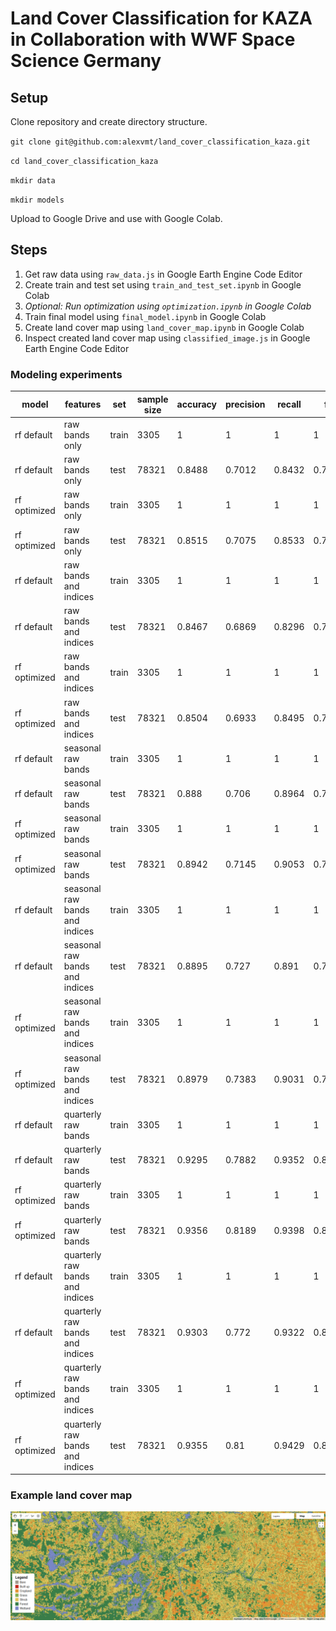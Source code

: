 # Land Cover Classification for KAZA in Collaboration with WWF Space Science Germany

## Setup

Clone repository and create directory structure.

`git clone git@github.com:alexvmt/land_cover_classification_kaza.git`

`cd land_cover_classification_kaza`

`mkdir data`

`mkdir models`

Upload to Google Drive and use with Google Colab.

## Steps

1. Get raw data using `raw_data.js` in Google Earth Engine Code Editor
2. Create train and test set using `train_and_test_set.ipynb` in Google Colab
3. *Optional: Run optimization using `optimization.ipynb` in Google Colab*
4. Train final model using `final_model.ipynb` in Google Colab
5. Create land cover map using `land_cover_map.ipynb` in Google Colab
6. Inspect created land cover map using `classified_image.js` in Google Earth Engine Code Editor

### Modeling experiments

| model        | features                        | set   | sample size | accuracy | precision | recall | f1     |
|--------------|---------------------------------|-------|-------------|----------|-----------|--------|--------|
| rf default   | raw bands only                  | train | 3305        | 1        | 1         | 1      | 1      |
| rf default   | raw bands only                  | test  | 78321       | 0.8488   | 0.7012    | 0.8432 | 0.7276 |
| rf optimized | raw bands only                  | train | 3305        | 1        | 1         | 1      | 1      |
| rf optimized | raw bands only                  | test  | 78321       | 0.8515   | 0.7075    | 0.8533 | 0.7372 |
| rf default   | raw bands and indices           | train | 3305        | 1        | 1         | 1      | 1      |
| rf default   | raw bands and indices           | test  | 78321       | 0.8467   | 0.6869    | 0.8296 | 0.7143 |
| rf optimized | raw bands and indices           | train | 3305        | 1        | 1         | 1      | 1      |
| rf optimized | raw bands and indices           | test  | 78321       | 0.8504   | 0.6933    | 0.8495 | 0.7256 |
| rf default   | seasonal raw bands              | train | 3305        | 1        | 1         | 1      | 1      |
| rf default   | seasonal raw bands              | test  | 78321       | 0.888    | 0.706     | 0.8964 | 0.754  |
| rf optimized | seasonal raw bands              | train | 3305        | 1        | 1         | 1      | 1      |
| rf optimized | seasonal raw bands              | test  | 78321       | 0.8942   | 0.7145    | 0.9053 | 0.7647 |
| rf default   | seasonal raw bands and indices  | train | 3305        | 1        | 1         | 1      | 1      |
| rf default   | seasonal raw bands and indices  | test  | 78321       | 0.8895   | 0.727     | 0.891  | 0.7598 |
| rf optimized | seasonal raw bands and indices  | train | 3305        | 1        | 1         | 1      | 1      |
| rf optimized | seasonal raw bands and indices  | test  | 78321       | 0.8979   | 0.7383    | 0.9031 | 0.7793 |
| rf default   | quarterly raw bands             | train | 3305        | 1        | 1         | 1      | 1      |
| rf default   | quarterly raw bands             | test  | 78321       | 0.9295   | 0.7882    | 0.9352 | 0.8295 |
| rf optimized | quarterly raw bands             | train | 3305        | 1        | 1         | 1      | 1      |
| rf optimized | quarterly raw bands             | test  | 78321       | 0.9356   | 0.8189    | 0.9398 | 0.8565 |
| rf default   | quarterly raw bands and indices | train | 3305        | 1        | 1         | 1      | 1      |
| rf default   | quarterly raw bands and indices | test  | 78321       | 0.9303   | 0.772     | 0.9322 | 0.82   |
| rf optimized | quarterly raw bands and indices | train | 3305        | 1        | 1         | 1      | 1      |
| rf optimized | quarterly raw bands and indices | test  | 78321       | 0.9355   | 0.81      | 0.9429 | 0.8527 |

### Example land cover map

![example land cover map](example_land_cover_map.png 'example land cover map')

